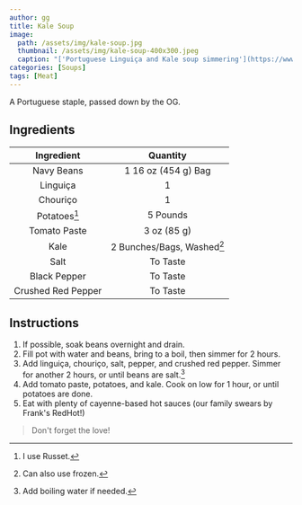 ```yaml
---
author: gg
title: Kale Soup
image:
  path: /assets/img/kale-soup.jpg
  thumbnail: /assets/img/kale-soup-400x300.jpeg
  caption: "['Portuguese Linguiça and Kale soup simmering'](https://www.flickr.com/photos/81316471@N00/4183763090) by [mia3mom](https://www.flickr.com/photos/81316471@N00) is licensed under [CC BY-ND 2.0](https://creativecommons.org/licenses/by-nd/2.0/?ref=ccsearch&atype=rich)"
categories: [Soups]
tags: [Meat]
---
```


A Portuguese staple, passed down by the OG.

## Ingredients

| Ingredient | Quantity |
|:-:|:-:|
| Navy Beans | 1 16 oz (454 g) Bag |
| Linguiça | 1 |
| Chouriço | 1 |
| Potatoes[^1] | 5 Pounds |
| Tomato Paste | 3 oz (85 g) |
| Kale | 2 Bunches/Bags, Washed[^2] |
| Salt | To Taste |
| Black Pepper | To Taste |
| Crushed Red Pepper | To Taste |

## Instructions

1. If possible, soak beans overnight and drain.
2. Fill pot with water and beans, bring to a boil, then simmer for 2 hours.
3. Add linguiça, chouriço, salt, pepper, and crushed red pepper. Simmer for another 2 hours, or until beans are salt.[^3]
4. Add tomato paste, potatoes, and kale. Cook on low for 1 hour, or until potatoes are done.
5. Eat with plenty of cayenne-based hot sauces (our family swears by Frank's RedHot!)

> Don't forget the love!

[^1]: I use Russet.
[^2]: Can also use frozen.
[^3]: Add boiling water if needed.
